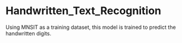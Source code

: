 # Handwritten_Text_Recognition
Using MNSIT as a training dataset, this model is trained to predict the handwritten digits. 
